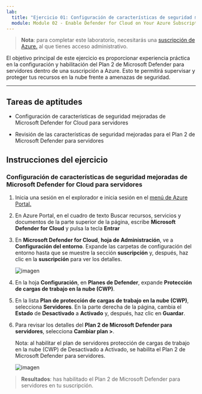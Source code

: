 ```yaml
---
lab:
  title: "Ejercicio 01: Configuración de características de seguridad mejoradas de Microsoft\_Defender for Cloud para servidores"
  module: Module 02 - Enable Defender for Cloud on Your Azure Subscription
---
```



>**Nota**: para completar este laboratorio, necesitarás una [suscripción de Azure.](https://azure.microsoft.com/en-us/free/?azure-portal=true) al que tienes acceso administrativo. 


El objetivo principal de este ejercicio es proporcionar experiencia práctica en la configuración y habilitación del Plan 2 de Microsoft Defender para servidores dentro de una suscripción a Azure. Esto te permitirá supervisar y proteger tus recursos en la nube frente a amenazas de seguridad. 

---

## Tareas de aptitudes

- Configuración de características de seguridad mejoradas de Microsoft Defender for Cloud para servidores
  
- Revisión de las características de seguridad mejoradas para el Plan 2 de Microsoft Defender para servidores

## Instrucciones del ejercicio

### Configuración de características de seguridad mejoradas de Microsoft Defender for Cloud para servidores

1.  Inicia una sesión en el explorador e inicia sesión en el [menú de Azure Portal.](https://portal.azure.com/)         

2. En Azure Portal, en el cuadro de texto Buscar recursos, servicios y documentos de la parte superior de la página, escribe **Microsoft Defender for Cloud** y pulsa la tecla **Entrar** 

3. En **Microsoft Defender for Cloud**, **hoja de Administración**, ve a **Configuración del entorno**. Expande las carpetas de configuración del entorno hasta que se muestre la sección **suscripción** y, después, haz clic en la **suscripción** para ver los detalles.

   ![imagen](https://github.com/user-attachments/assets/3b25dd82-e09e-4f8a-b85e-c9bc6c4bd488)
   
4. En la hoja **Configuración**, en **Planes de Defender**, expande **Protección de cargas de trabajo en la nube (CWP)**.

5. En la lista **Plan de protección de cargas de trabajo en la nube (CWP)**, selecciona **Servidores**. En la parte derecha de la página, cambia el **Estado** de **Desactivado** a **Activado** y, después, haz clic en **Guardar**.

6. Para revisar los detalles del **Plan 2 de Microsoft Defender para servidores**, selecciona **Cambiar plan >**.

   Nota: al habilitar el plan de servidores protección de cargas de trabajo en la nube (CWP) de Desactivado a Activado, se habilita el Plan 2 de Microsoft Defender para servidores.
 
   ![imagen](https://github.com/user-attachments/assets/de434a75-345a-4023-83f1-fa53fcb5f288)
   
> **Resultados**: has habilitado el Plan 2 de Microsoft Defender para servidores en tu suscripción.

